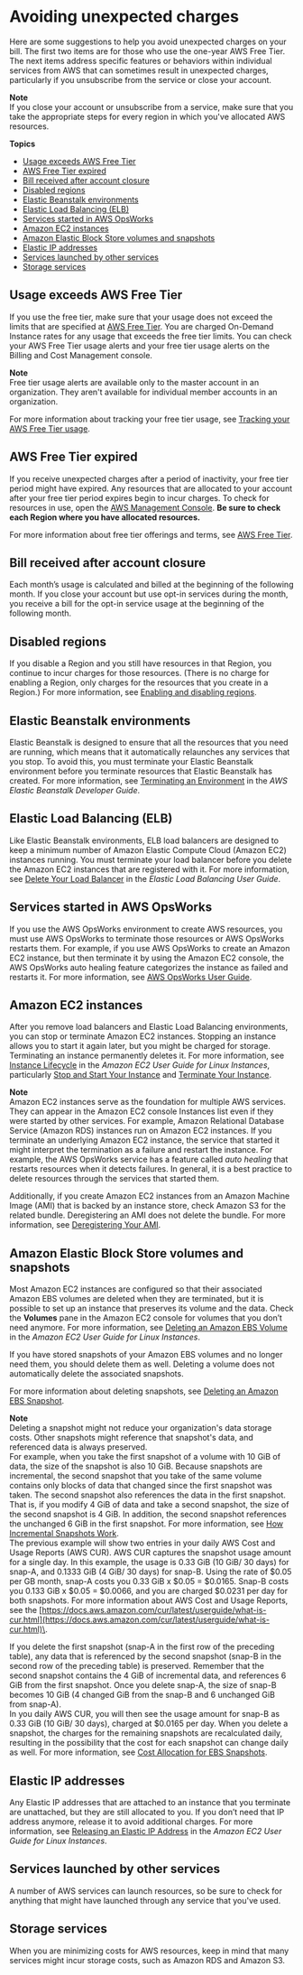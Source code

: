 # Avoiding unexpected charges<a name="checklistforunwantedcharges"></a>

Here are some suggestions to help you avoid unexpected charges on your bill\. The first two items are for those who use the one\-year AWS Free Tier\. The next items address specific features or behaviors within individual services from AWS that can sometimes result in unexpected charges, particularly if you unsubscribe from the service or close your account\.

**Note**  
If you close your account or unsubscribe from a service, make sure that you take the appropriate steps for every region in which you've allocated AWS resources\.

**Topics**
+ [Usage exceeds AWS Free Tier](#checkexceedfree)
+ [AWS Free Tier expired](#checkfreetierexpired)
+ [Bill received after account closure](#checkbillafterclosure)
+ [Disabled regions](#check-disabled-region)
+ [Elastic Beanstalk environments](#checkelasticbeanstalk)
+ [Elastic Load Balancing \(ELB\)](#checkloadbalancers)
+ [Services started in AWS OpsWorks](#opsworks)
+ [Amazon EC2 instances](#checkec2instances)
+ [Amazon Elastic Block Store volumes and snapshots](#checkebsvolumes)
+ [Elastic IP addresses](#checkelasticipaddresses)
+ [Services launched by other services](#servicesnotfree)
+ [Storage services](#servicestorage)

## Usage exceeds AWS Free Tier<a name="checkexceedfree"></a>

If you use the free tier, make sure that your usage does not exceed the limits that are specified at [AWS Free Tier](http://aws.amazon.com/free/)\. You are charged On\-Demand Instance rates for any usage that exceeds the free tier limits\. You can check your AWS Free Tier usage alerts and your free tier usage alerts on the Billing and Cost Management console\.

**Note**  
Free tier usage alerts are available only to the master account in an organization\. They aren't available for individual member accounts in an organization\. 

For more information about tracking your free tier usage, see [Tracking your AWS Free Tier usage](tracking-free-tier-usage.md)\.

## AWS Free Tier expired<a name="checkfreetierexpired"></a>

If you receive unexpected charges after a period of inactivity, your free tier period might have expired\. Any resources that are allocated to your account after your free tier period expires begin to incur charges\. To check for resources in use, open the [AWS Management Console](https://console.aws.amazon.com/console/home?#)\. **Be sure to check each Region where you have allocated resources\.**

For more information about free tier offerings and terms, see [AWS Free Tier](http://aws.amazon.com/free/)\.

## Bill received after account closure<a name="checkbillafterclosure"></a>

Each month’s usage is calculated and billed at the beginning of the following month\. If you close your account but use opt\-in services during the month, you receive a bill for the opt\-in service usage at the beginning of the following month\.

## Disabled regions<a name="check-disabled-region"></a>

If you disable a Region and you still have resources in that Region, you continue to incur charges for those resources\. \(There is no charge for enabling a Region, only charges for the resources that you create in a Region\.\) For more information, see [Enabling and disabling regions](manage-account-payment.md#manage-account-payment-enable-disable-regions)\.

## Elastic Beanstalk environments<a name="checkelasticbeanstalk"></a>

Elastic Beanstalk is designed to ensure that all the resources that you need are running, which means that it automatically relaunches any services that you stop\. To avoid this, you must terminate your Elastic Beanstalk environment before you terminate resources that Elastic Beanstalk has created\. For more information, see [Terminating an Environment](https://docs.aws.amazon.com/elasticbeanstalk/latest/dg/using-features.terminating.html) in the *AWS Elastic Beanstalk Developer Guide*\. 

## Elastic Load Balancing \(ELB\)<a name="checkloadbalancers"></a>

Like Elastic Beanstalk environments, ELB load balancers are designed to keep a minimum number of Amazon Elastic Compute Cloud \(Amazon EC2\) instances running\. You must terminate your load balancer before you delete the Amazon EC2 instances that are registered with it\. For more information, see [Delete Your Load Balancer](https://docs.aws.amazon.com/elasticloadbalancing/latest/userguide/US_EndLoadBalancing02.html) in the *Elastic Load Balancing User Guide*\. 

## Services started in AWS OpsWorks<a name="opsworks"></a>

If you use the AWS OpsWorks environment to create AWS resources, you must use AWS OpsWorks to terminate those resources or AWS OpsWorks restarts them\. For example, if you use AWS OpsWorks to create an Amazon EC2 instance, but then terminate it by using the Amazon EC2 console, the AWS OpsWorks auto healing feature categorizes the instance as failed and restarts it\. For more information, see [AWS OpsWorks User Guide](https://docs.aws.amazon.com/opsworks/latest/userguide/welcome.html)\.

## Amazon EC2 instances<a name="checkec2instances"></a>

After you remove load balancers and Elastic Load Balancing environments, you can stop or terminate Amazon EC2 instances\. Stopping an instance allows you to start it again later, but you might be charged for storage\. Terminating an instance permanently deletes it\. For more information, see [Instance Lifecycle](https://docs.aws.amazon.com/AWSEC2/latest/UserGuide/ec2-instance-lifecycle.html) in the *Amazon EC2 User Guide for Linux Instances*, particularly [Stop and Start Your Instance](https://docs.aws.amazon.com/AWSEC2/latest/UserGuide/Stop_Start.html) and [Terminate Your Instance](https://docs.aws.amazon.com/AWSEC2/latest/UserGuide/terminating-instances.html)\.

**Note**  
Amazon EC2 instances serve as the foundation for multiple AWS services\. They can appear in the Amazon EC2 console Instances list even if they were started by other services\. For example, Amazon Relational Database Service \(Amazon RDS\) instances run on Amazon EC2 instances\. If you terminate an underlying Amazon EC2 instance, the service that started it might interpret the termination as a failure and restart the instance\. For example, the AWS OpsWorks service has a feature called *auto healing* that restarts resources when it detects failures\. In general, it is a best practice to delete resources through the services that started them\. 

Additionally, if you create Amazon EC2 instances from an Amazon Machine Image \(AMI\) that is backed by an instance store, check Amazon S3 for the related bundle\. Deregistering an AMI does not delete the bundle\. For more information, see [Deregistering Your AMI](https://docs.aws.amazon.com/AWSEC2/latest/UserGuide/deregister-ami.html)\. 

## Amazon Elastic Block Store volumes and snapshots<a name="checkebsvolumes"></a>

Most Amazon EC2 instances are configured so that their associated Amazon EBS volumes are deleted when they are terminated, but it is possible to set up an instance that preserves its volume and the data\. Check the **Volumes** pane in the Amazon EC2 console for volumes that you don’t need anymore\. For more information, see [Deleting an Amazon EBS Volume](https://docs.aws.amazon.com/AWSEC2/latest/UserGuide/ebs-deleting-volume.html) in the *Amazon EC2 User Guide for Linux Instances*\. 

If you have stored snapshots of your Amazon EBS volumes and no longer need them, you should delete them as well\. Deleting a volume does not automatically delete the associated snapshots\. 

For more information about deleting snapshots, see [Deleting an Amazon EBS Snapshot](https://docs.aws.amazon.com/AWSEC2/latest/UserGuide/ebs-deleting-snapshot.html)\.

**Note**  
Deleting a snapshot might not reduce your organization's data storage costs\. Other snapshots might reference that snapshot's data, and referenced data is always preserved\.   
For example, when you take the first snapshot of a volume with 10 GiB of data, the size of the snapshot is also 10 GiB\. Because snapshots are incremental, the second snapshot that you take of the same volume contains only blocks of data that changed since the first snapshot was taken\. The second snapshot also references the data in the first snapshot\. That is, if you modify 4 GiB of data and take a second snapshot, the size of the second snapshot is 4 GiB\. In addition, the second snapshot references the unchanged 6 GiB in the first snapshot\. For more information, see [ How Incremental Snapshots Work](https://docs.aws.amazon.com/AWSEC2/latest/UserGuide/EBSSnapshots.html#how_snapshots_work)\.   
The previous example will show two entries in your daily AWS Cost and Usage Reports \(AWS CUR\)\. AWS CUR captures the snapshot usage amount for a single day\. In this example, the usage is 0\.33 GiB \(10 GiB/ 30 days\) for snap\-A, and 0\.1333 GiB \(4 GiB/ 30 days\) for snap\-B\. Using the rate of $0\.05 per GB month, snap\-A costs you 0\.33 GiB x $0\.05 = $0\.0165\. Snap\-B costs you 0\.133 GiB x $0\.05 = $0\.0066, and you are charged $0\.0231 per day for both snapshots\. For more information about AWS Cost and Usage Reports, see the [https://docs.aws.amazon.com/cur/latest/userguide/what-is-cur.html](https://docs.aws.amazon.com/cur/latest/userguide/what-is-cur.html)\.  
   
If you delete the first snapshot \(snap\-A in the first row of the preceding table\), any data that is referenced by the second snapshot \(snap\-B in the second row of the preceding table\) is preserved\. Remember that the second snapshot contains the 4 GiB of incremental data, and references 6 GiB from the first snapshot\. Once you delete snap\-A, the size of snap\-B becomes 10 GiB \(4 changed GiB from the snap\-B and 6 unchanged GiB from snap\-A\)\.  
In you daily AWS CUR, you will then see the usage amount for snap\-B as 0\.33 GiB \(10 GiB/ 30 days\), charged at $0\.0165 per day\. When you delete a snapshot, the charges for the remaining snapshots are recalculated daily, resulting in the possibility that the cost for each snapshot can change daily as well\. For more information, see [Cost Allocation for EBS Snapshots](http://aws.amazon.com/blogs/aws/new-cost-allocation-for-ebs-snapshots/)\.  
   

## Elastic IP addresses<a name="checkelasticipaddresses"></a>

Any Elastic IP addresses that are attached to an instance that you terminate are unattached, but they are still allocated to you\. If you don’t need that IP address anymore, release it to avoid additional charges\. For more information, see [Releasing an Elastic IP Address](https://docs.aws.amazon.com/AWSEC2/latest/UserGuide/elastic-ip-addresses-eip.html#using-instance-addressing-eips-releasing) in the *Amazon EC2 User Guide for Linux Instances*\. 

## Services launched by other services<a name="servicesnotfree"></a>

A number of AWS services can launch resources, so be sure to check for anything that might have launched through any service that you've used\.

## Storage services<a name="servicestorage"></a>

When you are minimizing costs for AWS resources, keep in mind that many services might incur storage costs, such as Amazon RDS and Amazon S3\. 